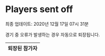 # Players sent off
최종 업데이트: 2020년 12월 17일 07시 31분


경기 중 오류가 발생하는 경우 자동으로 퇴장됩니다.


| 퇴장된 참가자 |
|:---:|
